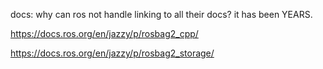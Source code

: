 docs:
why can ros not handle linking to all their docs? it has been YEARS.


https://docs.ros.org/en/jazzy/p/rosbag2_cpp/ 

https://docs.ros.org/en/jazzy/p/rosbag2_storage/